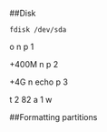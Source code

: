 ##Disk
```
fdisk /dev/sda
```
 o
 n
 p
 1
 
 +400M
 n
 p
 2

 +4G
 n
echo p
 3
 
 
 t
 2
 82
 a
 1
 w
 
 ##Formatting partitions
 
 
